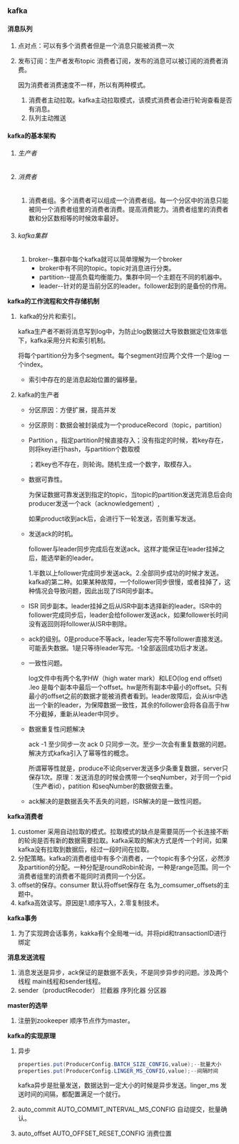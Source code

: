 ### kafka

#### 消息队列

1. 点对点：可以有多个消费者但是一个消息只能被消费一次

2. 发布订阅：生产者发布topic 消费者订阅，发布的消息可以被订阅的消费者消费。

   因为消费者消费速度不一样，所以有两种模式。

   1. 消费者主动拉取。kafka主动拉取模式，该模式消费者会进行轮询查看是否有消息。
   2. 队列主动推送

#### kafka的基本架构

1. ###### 生产者

2. ###### 消费者

   1. 消费者组。多个消费者可以组成一个消费者组。每一个分区中的消息只能被同一个消费者组里的消费者消费。提高消费能力。消费者组里的消费者数和分区数相等的时候效率最好。

3. ###### kafka集群

   1. broker--集群中每个kafka就可以简单理解为一个broker
      - broker中有不同的topic。topic对消息进行分类。
      - partition--提高负载均衡能力。集群中同一个主题在不同的机器中。
      - leader--针对的是当前分区的leader。follower起到的是备份的作用。

**kafka的工作流程和文件存储机制**

1. ​	kafka的分片和索引。

   kafka生产者不断将消息写到log中，为防止log数据过大导致数据定位效率低下，kafka采用分片和索引机制。

   将每个partition分为多个segment。每个segment对应两个文件一个是log 一个index。

   - 索引中存在的是消息起始位置的偏移量。

2. kafka的生产者

   - 分区原因：方便扩展，提高并发

   - 分区原则：数据会被封装成为一个produceRecord（topic，partition）

   - Partition 。指定partition时候直接存入；没有指定的时候，若key存在，则将key进行hash，与partition个数取模

     ；若key也不存在，则轮询。随机生成一个数字，取模存入。

   - 数据可靠性。

     为保证数据可靠发送到指定的topic，当topic的partition发送完消息后会向producer发送一个ack（acknowledgement）,

     如果product收到ack后，会进行下一轮发送，否则重写发送。

   - 发送ack的时机。

     follower与leader同步完成后在发送ack。这样才能保证在leader挂掉之后，能选举新的leader。

     1.半数以上follower完成同步发送ack。2.全部同步成功的时候才发送。kafka的第二种。如果某种故障，一个follower同步很慢，或者挂掉了，这种情况会导致问题，因此出现了ISR同步副本。

   - ISR 同步副本。leader挂掉之后从ISR中副本选择新的leader。ISR中的follower完成同步后，leader会给follower发送ack，如果follower长时间没有返回则将follower从ISR中剔除。

   - ack的级别。0是produce不等ack，leader写完不等follower直接发送。可能丢失数据。1是只等待leader写完。-1全部返回成功后才发送。

   - 一致性问题。

     log文件中有两个名字HW（high water mark）和LEO(log end offset) .leo 是每个副本中最后一个offset。hw是所有副本中最小的offset。只有最小的offset之前的数据才能被消费者看到。leader故障后，会从isr中选出一个新的leader，为保障数据一致性，其余的follower会将各自高于hw不分截掉，重新从leader中同步。

   - 数据重复性问题解决

     ack -1 至少同步一次 ack 0 只同步一次。至少一次会有重复数据的问题。解决方式kafka引入了幂等性的概念。

     所谓幂等性就是，produce不论向server发送多少条重复数据，server只保存1次。原理：发送消息的时候会携带一个seqNumber，对于同一个pid（生产者id），patition 和seqNumber的数据做去重。

   - ack解决的是数据丢失不丢失的问题，ISR解决的是一致性问题。

**kafka消费者**

1. customer 采用自动拉取的模式。拉取模式的缺点是需要简历一个长连接不断的轮询是否有新的数据需要拉取。kafka采取的解决方式是传一个时间，如果kafka没有拉取到数据后，经过一段时间在拉取。
2. 分配策略。kafka的消费者组中有多个消费者，一个topic有多个分区，必然涉及partition的分配。一种分配是roundRobin轮询，一种是range范围。同一个消费者组里的消费者不能同时消费同一个分区。
3. offset的保存。consumer 默认将offset保存在 名为_comsumer_offsets的主题中。
4. kafka高效读写。原因是1.顺序写入，2.零复制技术。

**kafka事务**

1. 为了实现跨会话事务，kakka有个全局唯一id。并将pid和transactionID进行绑定

**消息发送流程**

1. 消息发送是异步，ack保证的是数据不丢失，不是同步异步的问题。涉及两个线程 main线程和sender线程。
2. sender（productRecoder） 拦截器 序列化器 分区器

**master的选举**

1. 注册到zookeeper 顺序节点作为master。

**kafka的实现原理**

1. 异步

   ~~~java
   properties.put(ProducerConfig.BATCH_SIZE_CONFIG,value);--批量大小
   properties.put(ProducerConfig.LINGER_MS_CONFIG,value);--间隔时间
   ~~~

   kafka异步是批量发送，数据达到一定大小的时候是异步发送。linger_ms 发送时间的间隔，都配置满足一个就行。

2. auto_commit AUTO_COMMIT_INTERVAL_MS_CONFIG 自动提交，批量确认。

3. auto_offset AUTO_OFFSET_RESET_CONFIG 消费位置

   